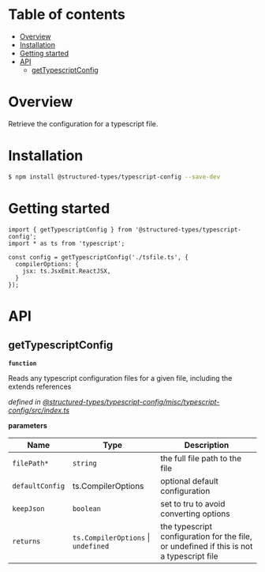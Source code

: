 # Table of contents

-   [Overview](#overview)
-   [Installation](#installation)
-   [Getting started](#getting-started)
-   [API](#api)
    -   [getTypescriptConfig](#gettypescriptconfig)

# Overview

Retrieve the configuration for a typescript file.

# Installation

```bash
$ npm install @structured-types/typescript-config --save-dev
```

# Getting started

    import { getTypescriptConfig } from '@structured-types/typescript-config';
    import * as ts from 'typescript';

    const config = getTypescriptConfig('./tsfile.ts', {
      compilerOptions: {
        jsx: ts.JsxEmit.ReactJSX,
      }
    });

# API

<api-readme files="./src/index.ts"/>

<!-- START-API-README -->

## getTypescriptConfig

**`function`**

Reads any typescript configuration files for a given file, including the extends references

_defined in [@structured-types/typescript-config/misc/typescript-config/src/index.ts](https://github.com/ccontrols/component-controls/tree/master/misc/typescript-config/src/index.ts#L16)_

**parameters**

| Name            | Type                                | Description                                                                              |
| --------------- | ----------------------------------- | ---------------------------------------------------------------------------------------- |
| `filePath*`     | `string`                            | the full file path to the file                                                           |
| `defaultConfig` | ts.CompilerOptions                  | optional default configuration                                                           |
| `keepJson`      | `boolean`                           | set to tru to avoid converting options                                                   |
| `returns`       | `ts.CompilerOptions` \| `undefined` | the typescript configuration for the file, or undefined if this is not a typescript file |

<!-- END-API-README -->
